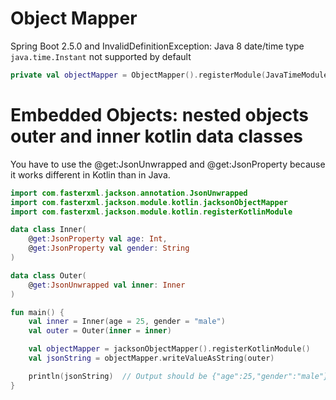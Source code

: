 # Object Mapper

Spring Boot 2.5.0 and InvalidDefinitionException: Java 8 date/time type `java.time.Instant` not supported by default

```kotlin
private val objectMapper = ObjectMapper().registerModule(JavaTimeModule())
```

# Embedded Objects: nested objects outer and inner kotlin data classes

You have to use the @get:JsonUnwrapped and @get:JsonProperty because it works different in Kotlin than in Java.

```kotlin
import com.fasterxml.jackson.annotation.JsonUnwrapped
import com.fasterxml.jackson.module.kotlin.jacksonObjectMapper
import com.fasterxml.jackson.module.kotlin.registerKotlinModule

data class Inner(
    @get:JsonProperty val age: Int,
    @get:JsonProperty val gender: String
)

data class Outer(
    @get:JsonUnwrapped val inner: Inner
)

fun main() {
    val inner = Inner(age = 25, gender = "male")
    val outer = Outer(inner = inner)

    val objectMapper = jacksonObjectMapper().registerKotlinModule()
    val jsonString = objectMapper.writeValueAsString(outer)

    println(jsonString)  // Output should be {"age":25,"gender":"male"}
}
```